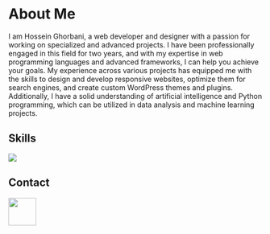 <div>
 <h1>About Me</h1>
 <p>I am Hossein Ghorbani, a web developer and designer with a passion for working on specialized and advanced projects. I have been professionally engaged in this field for two years, and with my expertise in web programming languages and advanced frameworks, I can help you achieve your goals. My experience across various projects has equipped me with the skills to design and develop responsive websites, optimize them for search engines, and create custom WordPress themes and plugins. Additionally, I have a solid understanding of artificial intelligence and Python programming, which can be utilized in data analysis and machine learning projects.</p>
 </div>

<div>
<h2>Skills</h3>
<img src='https://skillicons.dev/icons?i=py,aiscript,opencv,cmake,js,html,css,bootstrap&perline=4' />
</div>

<div>
 <h2>Contact</h2>
<a href="https://t.me/nicot_10"><img src="https://icons.veryicon.com/png/System/Captiva/web%20telegram.png" width="55" height="55" ></a>
 

</div>
